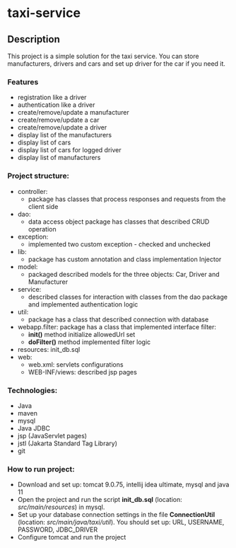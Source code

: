 # taxi-service
## Description

This project is a simple solution for the taxi service. You can store manufacturers, drivers and cars and set up driver for the car if you need it.  

### Features
- registration like a driver
- authentication like a driver
- create/remove/update a manufacturer
- create/remove/update a car
- create/remove/update a driver
- display list of the manufacturers
- display list of cars
- display list of cars for logged driver
- display list of manufacturers

### Project structure: 
- controller: 
    - package has classes that process responses and requests from the client side
- dao: 
  - data access object package has classes that described CRUD operation
- exception: 
  - implemented two custom exception - checked and unchecked
- lib: 
  - package has custom annotation and class implementation Injector
- model: 
  - packaged described models for the three objects: Car, Driver and Manufacturer
- service: 
  - described classes for interaction with classes from the dao package and implemented authentication logic
- util: 
  - package has a class that described connection with database
- webapp.filter: package has a class that implemented interface filter: 
  - **init()** method initialize allowedUrl set
  - **doFilter()** method implemented filter logic
- resources: init_db.sql
- web:
  - web.xml: servlets configurations
  - WEB-INF/views: described jsp pages
### Technologies: 
- Java
- maven
- mysql
- Java JDBC
- jsp (JavaServlet pages)
- jstl (Jakarta Standard Tag Library)
- git
### How to run project: 
- Download and set up: tomcat 9.0.75, intellij idea ultimate, mysql and java 11
- Open the project and run the script **init_db.sql** 
(location: _src/main/resources_) in mysql.
- Set up your database connection settings in the file **ConnectionUtil** (location: _src/main/java/taxi/util_). You should set up: URL, USERNAME, PASSWORD, JDBC_DRIVER
- Configure tomcat and run the project
